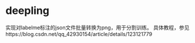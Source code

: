 # deepling
实现对labelme标注的json文件批量转换为png，用于分割训练。
具体教程，参见https://blog.csdn.net/qq_42930154/article/details/123121779
